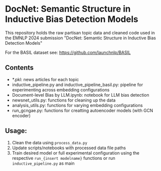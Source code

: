 #  DocNet: Semantic Structure in Inductive Bias Detection Models
This repository holds the raw partisan topic data and cleaned code used in the EMNLP 2024 submission "DocNet: Semantic Structure in Inductive Bias Detection Models"

For the BASIL dataset see: https://github.com/launchnlp/BASIL

## Contents
* \*.pkl: news articles for each topic
* inductive_pipeline.py  and inductive_pipeline_basil.py: pipeline for experimenting across embedding configurations 
* Document-level Bias by LLM.ipynb: notebook for LLM bias detection
* newsnet_utils.py: functions for cleaning up the data
* analysis_utils.py: functions for varying embedding configurations
* run_gcngae.py: functions for creatting autoencoder models (with GCN encoder)

## Usage:
1. Clean the data using `process_data.py`
2. Update scripts/notebooks with processed data file paths
2. Train desired model or full experimental configuration using the respective `run_{insert modelname}` functions or run `inductive_pipeline.py` as main